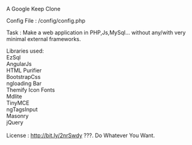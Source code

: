 A Google Keep Clone 

Config File : /config/config.php

Task : Make a web application in PHP,Js,MySql... without any/with very minimal external frameworks.

Libraries used:<br />
EzSql<br />
AngularJs<br />
HTML Purifier<br />
BootstrapCss<br />
ngloading Bar<br />
Themify Icon Fonts<br />
Mdlite<br />
TinyMCE<br />
ngTagsInput<br />
Masonry<br />
jQuery<br />
<br />
License : http://bit.ly/2nrSwdy ???. Do Whatever You Want.
